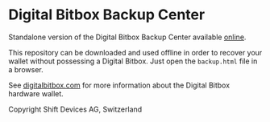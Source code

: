 # Digital Bitbox Backup Center

Standalone version of the Digital Bitbox Backup Center available [online](https://digitalbitbox.com/backup).

This repository can be downloaded and used offline in order to recover your wallet without possessing a Digital Bitbox. Just open the `backup.html` file in a browser.

See [digitalbitbox.com](https://digitalbitbox.com) for more information about the Digital Bitbox hardware wallet.


Copyright Shift Devices AG, Switzerland
